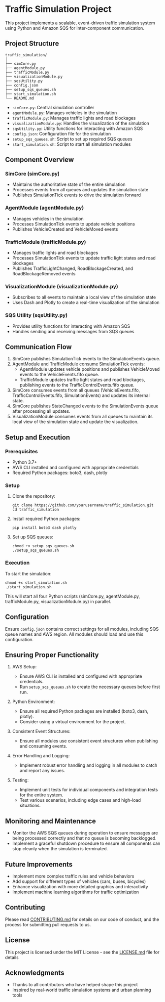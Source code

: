 # Traffic Simulation Project

This project implements a scalable, event-driven traffic simulation system using Python and Amazon SQS for inter-component communication.

## Project Structure

```
traffic_simulation/
│
├── simCore.py
├── agentModule.py
├── trafficModule.py
├── visualizationModule.py
├── sqsUtility.py
├── config.json
├── setup_sqs_queues.sh
├── start_simulation.sh
└── README.md
```

- `simCore.py`: Central simulation controller
- `agentModule.py`: Manages vehicles in the simulation
- `trafficModule.py`: Manages traffic lights and road blockages
- `visualizationModule.py`: Handles the visualization of the simulation
- `sqsUtility.py`: Utility functions for interacting with Amazon SQS
- `config.json`: Configuration file for the simulation
- `setup_sqs_queues.sh`: Script to set up required SQS queues
- `start_simulation.sh`: Script to start all simulation modules

## Component Overview

### SimCore (simCore.py)
- Maintains the authoritative state of the entire simulation
- Processes events from all queues and updates the simulation state
- Publishes SimulationTick events to drive the simulation forward

### AgentModule (agentModule.py)
- Manages vehicles in the simulation
- Processes SimulationTick events to update vehicle positions
- Publishes VehicleCreated and VehicleMoved events

### TrafficModule (trafficModule.py)
- Manages traffic lights and road blockages
- Processes SimulationTick events to update traffic light states and road blockages
- Publishes TrafficLightChanged, RoadBlockageCreated, and RoadBlockageRemoved events

### VisualizationModule (visualizationModule.py)
- Subscribes to all events to maintain a local view of the simulation state
- Uses Dash and Plotly to create a real-time visualization of the simulation

### SQS Utility (sqsUtility.py)
- Provides utility functions for interacting with Amazon SQS
- Handles sending and receiving messages from SQS queues

## Communication Flow

1. SimCore publishes SimulationTick events to the SimulationEvents queue.
2. AgentModule and TrafficModule consume SimulationTick events:
   - AgentModule updates vehicle positions and publishes VehicleMoved events to the VehicleEvents.fifo queue.
   - TrafficModule updates traffic light states and road blockages, publishing events to the TrafficControlEvents.fifo queue.
3. SimCore consumes events from all queues (VehicleEvents.fifo, TrafficControlEvents.fifo, SimulationEvents) and updates its internal state.
4. SimCore publishes StateChanged events to the SimulationEvents queue after processing all updates.
5. VisualizationModule consumes events from all queues to maintain its local view of the simulation state and update the visualization.

## Setup and Execution

### Prerequisites
- Python 3.7+
- AWS CLI installed and configured with appropriate credentials
- Required Python packages: boto3, dash, plotly

### Setup
1. Clone the repository:
   ```
   git clone https://github.com/yourusername/traffic_simulation.git
   cd traffic_simulation
   ```

2. Install required Python packages:
   ```
   pip install boto3 dash plotly
   ```

3. Set up SQS queues:
   ```
   chmod +x setup_sqs_queues.sh
   ./setup_sqs_queues.sh
   ```

### Execution
To start the simulation:
```
chmod +x start_simulation.sh
./start_simulation.sh
```

This will start all four Python scripts (simCore.py, agentModule.py, trafficModule.py, visualizationModule.py) in parallel.

## Configuration

Ensure `config.json` contains correct settings for all modules, including SQS queue names and AWS region. All modules should load and use this configuration.

## Ensuring Proper Functionality

1. AWS Setup:
   - Ensure AWS CLI is installed and configured with appropriate credentials.
   - Run `setup_sqs_queues.sh` to create the necessary queues before first run.

2. Python Environment:
   - Ensure all required Python packages are installed (boto3, dash, plotly).
   - Consider using a virtual environment for the project.

3. Consistent Event Structures:
   - Ensure all modules use consistent event structures when publishing and consuming events.

4. Error Handling and Logging:
   - Implement robust error handling and logging in all modules to catch and report any issues.

5. Testing:
   - Implement unit tests for individual components and integration tests for the entire system.
   - Test various scenarios, including edge cases and high-load situations.

## Monitoring and Maintenance

- Monitor the AWS SQS queues during operation to ensure messages are being processed correctly and that no queue is becoming backlogged.
- Implement a graceful shutdown procedure to ensure all components can stop cleanly when the simulation is terminated.

## Future Improvements

- Implement more complex traffic rules and vehicle behaviors
- Add support for different types of vehicles (cars, buses, bicycles)
- Enhance visualization with more detailed graphics and interactivity
- Implement machine learning algorithms for traffic optimization

## Contributing

Please read [CONTRIBUTING.md](CONTRIBUTING.md) for details on our code of conduct, and the process for submitting pull requests to us.

## License

This project is licensed under the MIT License - see the [LICENSE.md](LICENSE.md) file for details

## Acknowledgments

- Thanks to all contributors who have helped shape this project
- Inspired by real-world traffic simulation systems and urban planning tools

